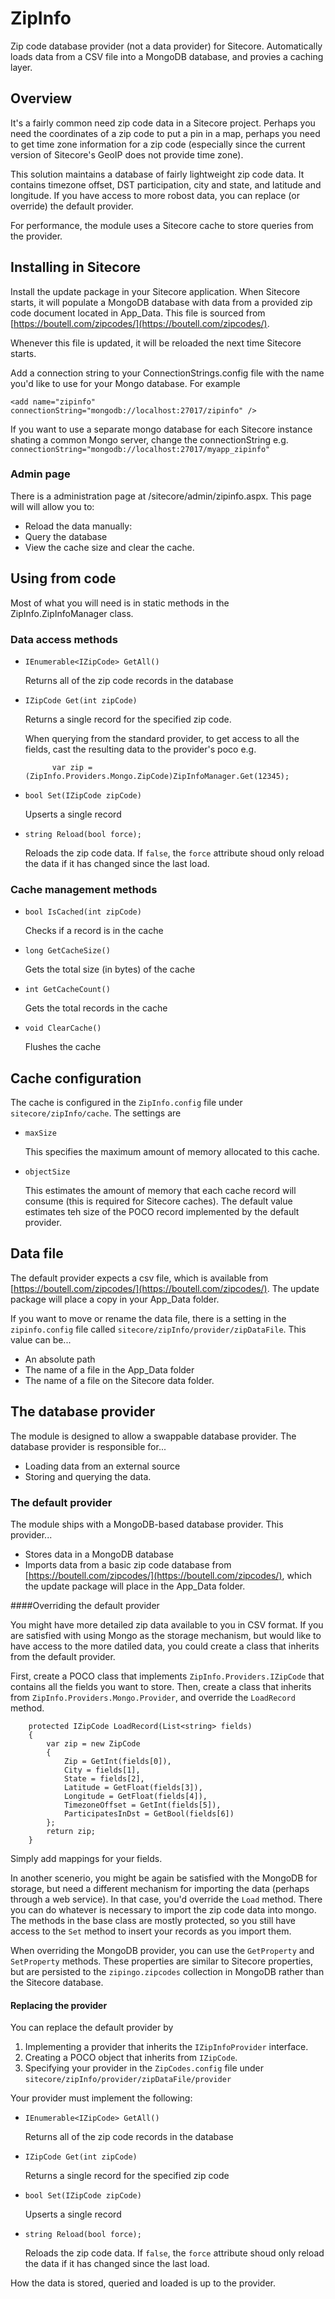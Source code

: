 # ZipInfo
Zip code database provider (not a data provider) for Sitecore. Automatically loads data from a CSV file into a MongoDB database, and provies a caching layer.

## Overview

It's a fairly common need zip code data in a Sitecore project. Perhaps you need the coordinates of a zip code to put a pin in a map, perhaps you need to get time zone information for a zip code (especially since the current version of Sitecore's GeoIP does not provide time zone).

This solution maintains a database of fairly lightweight zip code data. It contains timezone offset, DST participation, city and state, and latitude and longitude. If you have access to more robost data, you can replace (or override) the default provider.

For performance, the module uses a Sitecore cache to store queries from the provider. 

## Installing in Sitecore
Install the update package in your Sitecore application. When Sitecore starts, it will populate a MongoDB database with data from a provided zip code document located in App_Data. This file is sourced from [https://boutell.com/zipcodes/](https://boutell.com/zipcodes/).

Whenever this file is updated, it will be reloaded the next time Sitecore starts.

Add a connection string to your ConnectionStrings.config file with the name you'd like to use for your Mongo database. For example

	<add name="zipinfo" connectionString="mongodb://localhost:27017/zipinfo" />

If you want to use a separate mongo database for each Sitecore instance shating a common Mongo server, change the connectionString e.g. `connectionString="mongodb://localhost:27017/myapp_zipinfo"`

### Admin page

There is a administration page at /sitecore/admin/zipinfo.aspx. This page will will allow you to:

- Reload the data manually:
- Query the database
- View the cache size and clear the cache.

## Using from code
Most of what you will need is in static methods in the ZipInfo.ZipInfoManager class.

### Data access methods

- `IEnumerable<IZipCode> GetAll()`

	Returns all of the zip code records in the database

- `IZipCode Get(int zipCode)`
	
	Returns a single record for the specified zip code.

	When querying from the standard provider, to get access to all the fields, cast the resulting data to the provider's poco e.g. 

			var zip = (ZipInfo.Providers.Mongo.ZipCode)ZipInfoManager.Get(12345);

- `bool Set(IZipCode zipCode)`

	Upserts a single record

- `string Reload(bool force);`

	Reloads the zip code data. If `false`, the `force` attribute shoud only reload the data if it has changed since the last load.

### Cache management methods

- `bool IsCached(int zipCode)`

	Checks if a record is in the cache

- `long GetCacheSize()`

	Gets the total size (in bytes) of the cache
	
- `int GetCacheCount()`

	Gets the total records in the cache

- `void ClearCache()`

	Flushes the cache


## Cache configuration
The cache is configured in the `ZipInfo.config` file under `sitecore/zipInfo/cache`. The settings are 

- `maxSize`

	This specifies the maximum amount of memory allocated to this cache.

- `objectSize`

	This estimates the amount of memory that each cache record will consume (this is required for Sitecore caches). The default value estimates teh size of the POCO record implemented by the default provider.

## Data file
The default provider expects a csv file, which is available from [https://boutell.com/zipcodes/](https://boutell.com/zipcodes/). The update package will place a copy in your App_Data folder.

If you want to move or rename the data file, there is a setting in the `zipinfo.config` file called `sitecore/zipInfo/provider/zipDataFile`. This value can be...

- An absolute path
- The name of a file in the App_Data folder
- The name of a file on the Sitecore data folder.

## The database provider
The module is designed to allow a swappable database provider. The database provider is responsible for...

- Loading data from an external source
- Storing and querying the data.

### The default provider

The module ships with a MongoDB-based database provider. This provider...

- Stores data in a MongoDB database
- Imports data from a basic zip code database from [https://boutell.com/zipcodes/](https://boutell.com/zipcodes/), which the update package will place in the App_Data folder.

####Overriding the default provider

You might have more detailed zip data available to you in CSV format. If you are satisfied with using Mongo as the storage mechanism, but would like to have access to the more datiled data,
you could create a class that inherits from the default provider.

First, create a POCO class that implements `ZipInfo.Providers.IZipCode` that contains all the fields you want to store. Then, create a class that inherits from `ZipInfo.Providers.Mongo.Provider`, and override the `LoadRecord` method. 

        protected IZipCode LoadRecord(List<string> fields)
        {
            var zip = new ZipCode
            {
                Zip = GetInt(fields[0]),
                City = fields[1],
                State = fields[2],
                Latitude = GetFloat(fields[3]),
                Longitude = GetFloat(fields[4]),
                TimezoneOffset = GetInt(fields[5]),
                ParticipatesInDst = GetBool(fields[6])
            };
            return zip;
        }

Simply add mappings for your fields.

In another scenerio, you might be again be satisfied with the MongoDB for storage, but need a different mechanism for importing the data (perhaps through a web service). In that case, you'd override the `Load` method. There you can
do whatever is necessary to import the zip code data into mongo. The methods in the base class are mostly protected, so you still have access to the `Set` method to insert your records as you import them.

When overriding the MongoDB provider, you can use the `GetProperty` and `SetProperty` methods. These properties are similar to Sitecore properties, but are persisted to the `zipingo.zipcodes` collection in MongoDB rather than the Sitecore database. 

#### Replacing the provider
You can replace the default provider by

1. Implementing a provider that inherits the `IZipInfoProvider` interface.
2. Creating a POCO object that inherits from `IZipCode`.
3. Specifying your provider in the `ZipCodes.config` file under `sitecore/zipInfo/provider/zipDataFile/provider`

Your provider must implement the following:

- `IEnumerable<IZipCode> GetAll()`

	Returns all of the zip code records in the database

- `IZipCode Get(int zipCode)`
	
	Returns a single record for the specified zip code

- `bool Set(IZipCode zipCode)`

	Upserts a single record

- `string Reload(bool force);`

	Reloads the zip code data. If `false`, the `force` attribute shoud only reload the data if it has changed since the last load.

How the data is stored, queried and loaded is up to the provider.
